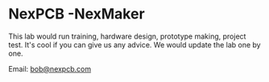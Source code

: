 # NexPCB -NexMaker

This lab would run training, hardware design, prototype making,  project test.
It's cool if you can give us any advice. We would update the lab one by one.

Email: [bob@nexpcb.com](bob@nexpcb.com)



